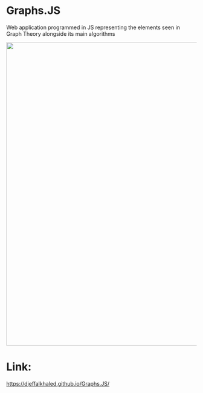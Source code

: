 # Graphs.JS
Web application programmed in JS representing the elements seen in Graph Theory alongside its main algorithms

<img src =https://github.com/djeffalKhaled/THG/assets/143727646/0f35ad7c-d0b8-4198-8b30-569026b63016 width = "800px">

# Link: 
https://djeffalkhaled.github.io/Graphs.JS/

